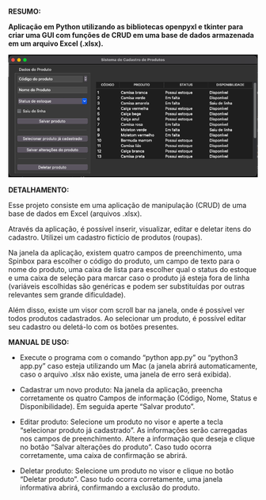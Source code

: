 **RESUMO:**

**Aplicação em Python utilizando as bibliotecas openpyxl e tkinter para criar uma GUI com funções de CRUD em uma base de dados armazenada em um arquivo Excel (.xlsx).**

<img src="/presentation/janela.png">

**DETALHAMENTO:**

Esse projeto consiste em uma aplicação de manipulação (CRUD) de uma base de dados em Excel (arquivos .xlsx). 

Através da aplicação, é possível inserir, visualizar, editar e deletar itens do cadastro. Utilizei um cadastro fictício de produtos (roupas).

Na janela da aplicação, existem quatro campos de preenchimento, uma Spinbox para escolher o código do produto, um campo de texto para o nome do produto, uma caixa de lista para escolher qual o status do estoque e uma caixa de seleção para marcar caso o produto já esteja fora de linha (variáveis escolhidas são genéricas e podem ser substituídas por outras relevantes sem grande dificuldade).

Além disso, existe um visor com scroll bar na janela, onde é possível ver todos produtos cadastrados. Ao selecionar um produto, é possível editar seu cadastro ou deletá-lo com os botões presentes.

**MANUAL DE USO:**

- Execute o programa com o comando “python app.py” ou “python3 app.py” caso esteja utilizando um Mac (a janela abrirá automaticamente, caso o arquivo .xlsx não existe, uma janela de erro será exibida).

- Cadastrar um novo produto:
Na janela da aplicação, preencha corretamente os quatro Campos de informação (Código, Nome, Status e Disponibilidade). Em seguida aperte “Salvar produto”.

- Editar produto: 
Selecione um produto no visor e aperte a tecla “selecionar produto já cadastrado”. As informações serão carregadas nos campos de preenchimento. Altere a informação que deseja e clique no botão “Salvar alterações do produto”. Caso tudo ocorra corretamente, uma caixa de confirmação se abrirá.

- Deletar produto:
Selecione um produto no visor e clique no botão “Deletar produto”. Caso tudo ocorra corretamente, uma janela informativa abrirá, confirmando a exclusão do produto.
